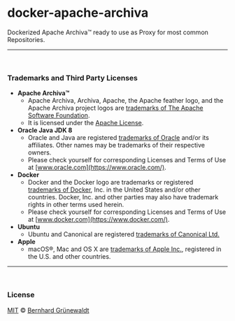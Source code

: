 # docker-apache-archiva
Dockerized Apache Archiva™ ready to use as Proxy for most common Repositories.



-----

&nbsp;

### Trademarks and Third Party Licenses

 * **Apache Archiva™**
   * Apache Archiva, Archiva, Apache, the Apache feather logo, and the Apache Archiva project logos are [trademarks of The Apache Software Foundation](https://www.apache.org/).
   * It is licensed under the [Apache License](http://www.apache.org/licenses/).
 * **Oracle Java JDK 8**
   * Oracle and Java are registered [trademarks of Oracle](https://www.oracle.com/legal/trademarks.html) and/or its affiliates. Other names may be trademarks of their respective owners.
   * Please check yourself for corresponding Licenses and Terms of Use at [www.oracle.com](https://www.oracle.com/).
 * **Docker**
   * Docker and the Docker logo are trademarks or registered [trademarks of Docker](https://www.docker.com/trademark-guidelines), Inc. in the United States and/or other countries. Docker, Inc. and other parties may also have trademark rights in other terms used herein.
   * Please check yourself for corresponding Licenses and Terms of Use at [www.docker.com](https://www.docker.com/).
 * **Ubuntu**
   * Ubuntu and Canonical are registered [trademarks of Canonical Ltd.](https://www.ubuntu.com/legal/short-terms)
 * **Apple**
   * macOS®, Mac and OS X are [trademarks of Apple Inc.](http://www.apple.com/legal/intellectual-property/trademark/appletmlist.html), registered in the U.S. and other countries.
   
-----

&nbsp;

### License

[MIT](https://github.com/codeclou/docker-apache-archiva/blob/master/LICENSE) © [Bernhard Grünewaldt](https://github.com/clouless)
